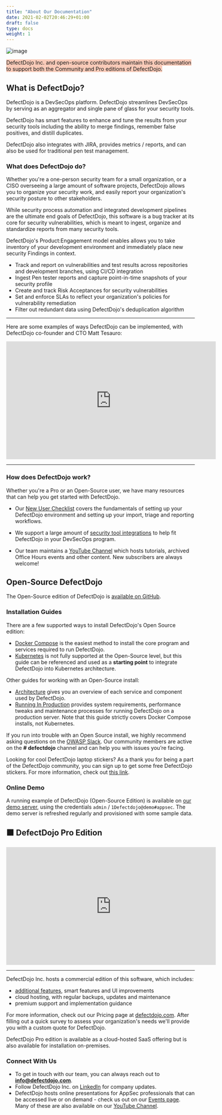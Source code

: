 ```yaml
---
title: "About Our Documentation"
date: 2021-02-02T20:46:29+01:00
draft: false
type: docs
weight: 1
---
```


![image](images/dashboard.png)


<span style="background-color:rgba(242, 86, 29, 0.3)">DefectDojo Inc. and open-source contributors maintain this documentation to support both the Community and Pro editions of DefectDojo.</span>

## What is DefectDojo?

DefectDojo is a DevSecOps platform. DefectDojo streamlines DevSecOps by serving as an aggregator and single pane of glass for your security tools.

DefectDojo has smart features to enhance and tune the results from your security tools including the ability to merge findings, remember false positives, and distill duplicates. 

DefectDojo also integrates with JIRA, provides metrics / reports, and can also be used for traditional pen test management.

### What does DefectDojo do?

Whether you're a one-person security team for a small organization, or a CISO overseeing a large amount of software projects, DefectDojo allows you to organize your security work, and easily report your organization's security posture to other stakeholders.

While security process automation and integrated development pipelines are the ultimate end goals of DefectDojo, this software is a bug tracker at its core for security vulnerabilities, which is meant to ingest, organize and standardize reports from many security tools. 

DefectDojo's Product:Engagement model enables allows you to take inventory of your development environment and immediately place new security Findings in context.

- Track and report on vulnerabilities and test results across repositories and development branches, using CI/CD integration
- Ingest Pen tester reports and capture point-in-time snapshots of your security profile
- Create and track Risk Acceptances for security vulnerabilities
- Set and enforce SLAs to reflect your organization's policies for vulnerability remediation
- Filter out redundant data using DefectDojo's deduplication algorithm

---
Here are some examples of ways DefectDojo can be implemented, with DefectDojo co-founder and CTO Matt Tesauro:
<iframe width="560" height="315" src="https://www.youtube.com/embed/44vv-KspHBs?si=OwfGHs2VTQ886-FB" title="YouTube video player" frameborder="0" allow="accelerometer; autoplay; clipboard-write; encrypted-media; gyroscope; picture-in-picture; web-share" referrerpolicy="strict-origin-when-cross-origin" allowfullscreen></iframe>

---


### How does DefectDojo work?

Whether you're a Pro or an Open-Source user, we have many resources that can help you get started with DefectDojo.

- Our [New User Checklist](../new_user_checklist) covers the fundamentals of setting up your DefectDojo environment and setting up your import, triage and reporting workflows.

- We support a large amount of [security tool integrations](/en/connecting_your_tools/parsers/) to help fit DefectDojo in your DevSecOps program.

- Our team maintains a [YouTube Channel](https://www.youtube.com/@defectdojo) which hosts tutorials, archived Office Hours events and other content. New subscribers are always welcome!

## Open-Source DefectDojo

The Open-Source edition of DefectDojo is [available on GitHub](https://github.com/DefectDojo/django-DefectDojo).

### Installation Guides

There are a few supported ways to install DefectDojo's Open Source edition:

- [Docker Compose](https://github.com/DefectDojo/django-DefectDojo/blob/master/readme-docs/DOCKER.md) is the easiest method to install the core program and services required to run DefectDojo.
- [Kubernetes](https://github.com/DefectDojo/django-DefectDojo/blob/dev/readme-docs/KUBERNETES.md) is not fully supported at the Open-Source level, but this guide can be referenced and used as a **starting point** to integrate DefectDojo into Kubernetes architecture.

Other guides for working with an Open-Source install:
- [Architecture](/en/open_source/installation/architecture/) gives you an overview of each service and component used by DefectDojo.
- [Running In Production](/en/open_source/installation/running-in-production/) provides system requirements, performance tweaks and maintenance processes for running DefectDojo on a production server.  Note that this guide strictly covers Docker Compose installs, not Kubernetes.

If you run into trouble with an Open Source install, we highly recommend asking questions on the [OWASP Slack](https://owasp.org/slack/invite). Our community members are active on the **# defectdojo** channel and can help you with issues you’re facing.

Looking for cool DefectDojo laptop stickers? As a thank you for being a part of the DefectDojo community, you can sign up to get some free DefectDojo stickers.  For more information, check out [this link](https://defectdojo.com/defectdojo-sticker-request).

### Online Demo

A running example of DefectDojo (Open-Source Edition) is available on [our demo server](https://demo.defectdojo.org), using the credentials `admin` / `1Defectdojo@demo#appsec`. The demo server is refreshed regularly and provisioned with some sample data.

## 🟧 DefectDojo Pro Edition

<iframe width="560" height="315" src="https://www.youtube.com/embed/XUES0mCCGOI?si=2GEnd1iHlLcQE0R3" title="YouTube video player" frameborder="0" allow="accelerometer; autoplay; clipboard-write; encrypted-media; gyroscope; picture-in-picture; web-share" referrerpolicy="strict-origin-when-cross-origin" allowfullscreen></iframe>

---

DefectDojo Inc. hosts a commercial edition of this software, which includes:

- [additional features](../pro_features), smart features and UI improvements 
- cloud hosting, with regular backups, updates and maintenance
- premium support and implementation guidance

For more information, check out our Pricing page at [defectdojo.com](https://defectdojo.com/pricing).  After filling out a quick survey to assess your organization's needs we'll provide you with a custom quote for DefectDojo.

DefectDojo Pro edition is available as a cloud-hosted SaaS offering but is also available for installation on-premises.

### Connect With Us

* To get in touch with our team, you can always reach out to **info@defectdojo.com**.
* Follow DefectDojo Inc. on [LinkedIn](https://www.linkedin.com/company/33245534) for company updates.
* DefectDojo hosts online presentations for AppSec professionals that can be accessed live or on demand - check us out on our [Events page](https://defectdojo.com/events). Many of these are also available on our [YouTube Channel](https://www.youtube.com/@defectdojo).
